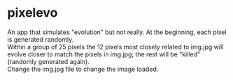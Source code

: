 # pixelevo
 
An app that simulates "evolution" but not really. At the beginning, each pixel is generated randomly. \
Within a group of 25 pixels the 12 pixels most closely related to img.jpg will evolve closer to match the pixels in img.jpg; the rest will be "killed" (randomly generated again).\
Change the img.jpg file to change the image loaded.
